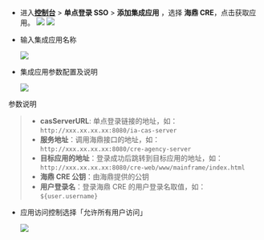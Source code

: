 <IntegrationDetailCard :title="`在 ${$localeConfig.brandName} 中创建应用`">

- 进入[**控制台**](https://console.genauth.ai) > **单点登录 SSO** > **添加集成应用** ，选择 **海鼎 CRE**，点击获取应用。
  <img src="~@imagesZhCn/integration/hdcre/1-1.png" class="md-img-padding" />
  <img src="~@imagesZhCn/integration/hdcre/1-2.png" class="md-img-padding" />

- 输入集成应用名称

  <img src="~@imagesZhCn/integration/hdcre/1-3.png" class="md-img-padding" />

- 集成应用参数配置及说明

  <img src="~@imagesZhCn/integration/hdcre/1-4.png" class="md-img-padding" />

参数说明

> - **casServerURL**: 单点登录链接的地址，如：`http://xxx.xx.xx.xx:8080/ia-cas-server`
> - **服务地址**：调用海鼎接口的地址，如：`http://xxx.xx.xx.xx:8080/cre-agency-server`
> - **目标应用的地址**：登录成功后跳转到目标应用的地址，如：`http://xxx.xx.xx.xx:8080/cre-web/www/mainframe/index.html`
> - **海鼎 CRE 公钥**：由海鼎提供的公钥
> - **用户登录名**：登录海鼎 CRE 的用户登录名取值，如：`${user.username}`

- 应用访问控制选择「允许所有用户访问」

  <img src="~@imagesZhCn/integration/hdcre/1-5.png" class="md-img-padding" />

</IntegrationDetailCard>

